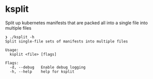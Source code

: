 # ksplit

Split up kubernetes manifests that are packed all into a single file into multiple files

```
❯ ./ksplit -h
Split single-file sets of manifests into multiple files

Usage:
  ksplit <file> [flags]

Flags:
  -d, --debug   Enable debug logging
  -h, --help    help for ksplit
```